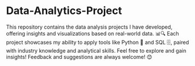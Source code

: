 # Data-Analytics-Project

This repository contains the data analysis projects I have developed, offering insights and visualizations based on real-world data. 📊🔍 Each project showcases my ability to apply tools like Python 🐍 and SQL 🗄️, paired with industry knowledge and analytical skills. Feel free to explore and gain insights! Feedback and suggestions are always welcome! 😊
